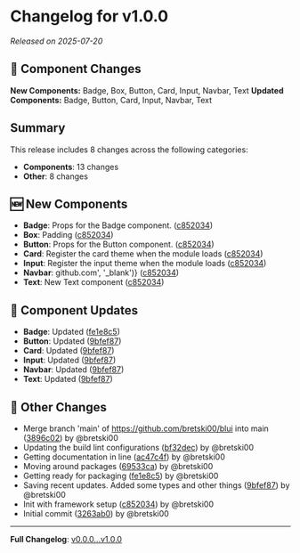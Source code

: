 # Changelog for v1.0.0

*Released on 2025-07-20*

## 🧩 Component Changes

**New Components:** Badge, Box, Button, Card, Input, Navbar, Text
**Updated Components:** Badge, Button, Card, Input, Navbar, Text

## Summary

This release includes 8 changes across the following categories:

- **Components**: 13 changes
- **Other**: 8 changes

## 🆕 New Components

- **Badge**: Props for the Badge component. ([c852034](../../commit/c852034))
- **Box**: Padding ([c852034](../../commit/c852034))
- **Button**: Props for the Button component. ([c852034](../../commit/c852034))
- **Card**: Register the card theme when the module loads ([c852034](../../commit/c852034))
- **Input**: Register the input theme when the module loads ([c852034](../../commit/c852034))
- **Navbar**: github.com', '_blank')} ([c852034](../../commit/c852034))
- **Text**: New Text component ([c852034](../../commit/c852034))

## 🔄 Component Updates

- **Badge**: Updated ([fe1e8c5](../../commit/fe1e8c5))
- **Button**: Updated ([9bfef87](../../commit/9bfef87))
- **Card**: Updated ([9bfef87](../../commit/9bfef87))
- **Input**: Updated ([9bfef87](../../commit/9bfef87))
- **Navbar**: Updated ([9bfef87](../../commit/9bfef87))
- **Text**: Updated ([9bfef87](../../commit/9bfef87))

## 🔀 Other Changes

- Merge branch 'main' of https://github.com/bretski00/blui into main ([3896c02](../../commit/3896c02)) by @bretski00
- Updating the build lint configurations ([bf32dec](../../commit/bf32dec)) by @bretski00
- Getting documentation in line ([ac47c4f](../../commit/ac47c4f)) by @bretski00
- Moving around packages ([69533ca](../../commit/69533ca)) by @bretski00
- Getting ready for packaging ([fe1e8c5](../../commit/fe1e8c5)) by @bretski00
- Saving recent updates. Added some types and other things ([9bfef87](../../commit/9bfef87)) by @bretski00
- Init with framework setup ([c852034](../../commit/c852034)) by @bretski00
- Initial commit ([3263ab0](../../commit/3263ab0)) by @bretski00

---

**Full Changelog**: [v0.0.0...v1.0.0](../../compare/v0.0.0...v1.0.0)
